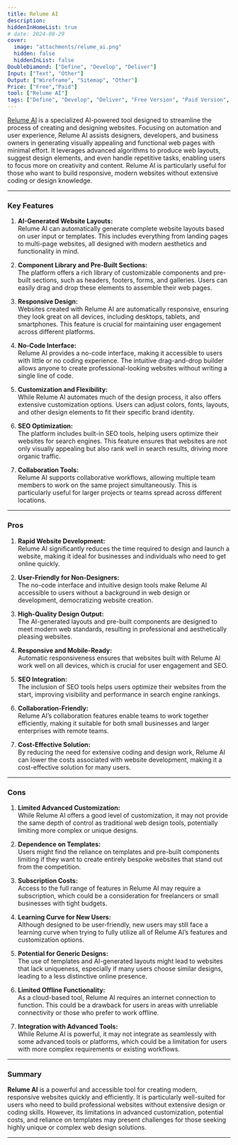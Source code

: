 ```yaml
---
title: Relume AI  
description:  
hiddenInHomeList: true  
# date: 2024-08-29  
cover:  
  image: "attachments/relume_ai.png"  
  hidden: false  
  hiddenInList: false  
DoubleDiamond: ["Define", "Develop", "Deliver"]
Input: ["Text", "Other"]
Output: ["Wireframe", "Sitemap", "Other"]
Price: ["Free","Paid"]
tool: ["Relume AI"]
tags: ["Define", "Develop", "Deliver", "Free Version", "Paid Version", "Website Design", "Prototyping", "UI/UX Design"]
---
```


[Relume AI](https://www.relume.io/) is a specialized AI-powered tool designed to streamline the process of creating and designing websites. Focusing on automation and user experience, Relume AI assists designers, developers, and business owners in generating visually appealing and functional web pages with minimal effort. It leverages advanced algorithms to produce web layouts, suggest design elements, and even handle repetitive tasks, enabling users to focus more on creativity and content. Relume AI is particularly useful for those who want to build responsive, modern websites without extensive coding or design knowledge.

---

### **Key Features**

1. **AI-Generated Website Layouts:**  
   Relume AI can automatically generate complete website layouts based on user input or templates. This includes everything from landing pages to multi-page websites, all designed with modern aesthetics and functionality in mind.

2. **Component Library and Pre-Built Sections:**  
   The platform offers a rich library of customizable components and pre-built sections, such as headers, footers, forms, and galleries. Users can easily drag and drop these elements to assemble their web pages.

3. **Responsive Design:**  
   Websites created with Relume AI are automatically responsive, ensuring they look great on all devices, including desktops, tablets, and smartphones. This feature is crucial for maintaining user engagement across different platforms.

4. **No-Code Interface:**  
   Relume AI provides a no-code interface, making it accessible to users with little or no coding experience. The intuitive drag-and-drop builder allows anyone to create professional-looking websites without writing a single line of code.

5. **Customization and Flexibility:**  
   While Relume AI automates much of the design process, it also offers extensive customization options. Users can adjust colors, fonts, layouts, and other design elements to fit their specific brand identity.

6. **SEO Optimization:**  
   The platform includes built-in SEO tools, helping users optimize their websites for search engines. This feature ensures that websites are not only visually appealing but also rank well in search results, driving more organic traffic.

7. **Collaboration Tools:**  
   Relume AI supports collaborative workflows, allowing multiple team members to work on the same project simultaneously. This is particularly useful for larger projects or teams spread across different locations.

---

### **Pros**

1. **Rapid Website Development:**  
   Relume AI significantly reduces the time required to design and launch a website, making it ideal for businesses and individuals who need to get online quickly.

2. **User-Friendly for Non-Designers:**  
   The no-code interface and intuitive design tools make Relume AI accessible to users without a background in web design or development, democratizing website creation.

3. **High-Quality Design Output:**  
   The AI-generated layouts and pre-built components are designed to meet modern web standards, resulting in professional and aesthetically pleasing websites.

4. **Responsive and Mobile-Ready:**  
   Automatic responsiveness ensures that websites built with Relume AI work well on all devices, which is crucial for user engagement and SEO.

5. **SEO Integration:**  
   The inclusion of SEO tools helps users optimize their websites from the start, improving visibility and performance in search engine rankings.

6. **Collaboration-Friendly:**  
   Relume AI’s collaboration features enable teams to work together efficiently, making it suitable for both small businesses and larger enterprises with remote teams.

7. **Cost-Effective Solution:**  
   By reducing the need for extensive coding and design work, Relume AI can lower the costs associated with website development, making it a cost-effective solution for many users.

---

### **Cons**

1. **Limited Advanced Customization:**  
   While Relume AI offers a good level of customization, it may not provide the same depth of control as traditional web design tools, potentially limiting more complex or unique designs.

2. **Dependence on Templates:**  
   Users might find the reliance on templates and pre-built components limiting if they want to create entirely bespoke websites that stand out from the competition.

3. **Subscription Costs:**  
   Access to the full range of features in Relume AI may require a subscription, which could be a consideration for freelancers or small businesses with tight budgets.

4. **Learning Curve for New Users:**  
   Although designed to be user-friendly, new users may still face a learning curve when trying to fully utilize all of Relume AI’s features and customization options.

5. **Potential for Generic Designs:**  
   The use of templates and AI-generated layouts might lead to websites that lack uniqueness, especially if many users choose similar designs, leading to a less distinctive online presence.

6. **Limited Offline Functionality:**  
   As a cloud-based tool, Relume AI requires an internet connection to function. This could be a drawback for users in areas with unreliable connectivity or those who prefer to work offline.

7. **Integration with Advanced Tools:**  
   While Relume AI is powerful, it may not integrate as seamlessly with some advanced tools or platforms, which could be a limitation for users with more complex requirements or existing workflows.

---

### **Summary**

**Relume AI** is a powerful and accessible tool for creating modern, responsive websites quickly and efficiently. It is particularly well-suited for users who need to build professional websites without extensive design or coding skills. However, its limitations in advanced customization, potential costs, and reliance on templates may present challenges for those seeking highly unique or complex web design solutions.

---
